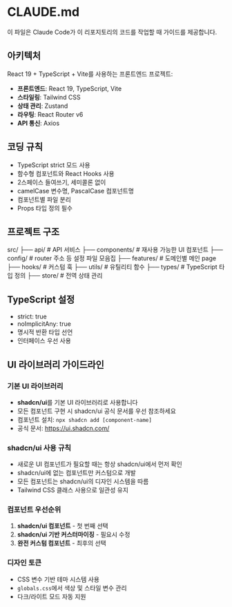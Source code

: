# CLAUDE.md
이 파일은 Claude Code가 이 리포지토리의 코드를 작업할 때 가이드를 제공합니다.

## 아키텍처
React 19 + TypeScript + Vite를 사용하는 프론트엔드 프로젝트:

- **프론트엔드**: React 19, TypeScript, Vite
- **스타일링**: Tailwind CSS
- **상태 관리**: Zustand
- **라우팅**: React Router v6
- **API 통신**: Axios

## 코딩 규칙
- TypeScript strict 모드 사용
- 함수형 컴포넌트와 React Hooks 사용
- 2스페이스 들여쓰기, 세미콜론 없이
- camelCase 변수명, PascalCase 컴포넌트명
- 컴포넌트별 파일 분리
- Props 타입 정의 필수

## 프로젝트 구조
src/
├── api/          # API 서비스
├── components/   # 재사용 가능한 UI 컴포넌트
├── config/       # router 주소 등 설정 파일 모음집
├── features/     # 도메인별 메인 page
├── hooks/        # 커스텀 훅
├── utils/        # 유틸리티 함수
├── types/        # TypeScript 타입 정의
├── store/        # 전역 상태 관리

## TypeScript 설정
- strict: true
- noImplicitAny: true
- 명시적 반환 타입 선언
- 인터페이스 우선 사용

## UI 라이브러리 가이드라인
### 기본 UI 라이브러리
- **shadcn/ui**를 기본 UI 라이브러리로 사용합니다
- 모든 컴포넌트 구현 시 shadcn/ui 공식 문서를 우선 참조하세요
- 컴포넌트 설치: `npx shadcn add [component-name]`
- 공식 문서: https://ui.shadcn.com/

### shadcn/ui 사용 규칙
- 새로운 UI 컴포넌트가 필요할 때는 항상 shadcn/ui에서 먼저 확인
- shadcn/ui에 없는 컴포넌트만 커스텀으로 개발
- 모든 컴포넌트는 shadcn/ui의 디자인 시스템을 따름
- Tailwind CSS 클래스 사용으로 일관성 유지

### 컴포넌트 우선순위
1. **shadcn/ui 컴포넌트** - 첫 번째 선택
2. **shadcn/ui 기반 커스터마이징** - 필요시 수정
3. **완전 커스텀 컴포넌트** - 최후의 선택

### 디자인 토큰
- CSS 변수 기반 테마 시스템 사용
- `globals.css`에서 색상 및 스타일 변수 관리
- 다크/라이트 모드 자동 지원